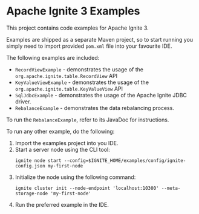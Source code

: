 # Apache Ignite 3 Examples

This project contains code examples for Apache Ignite 3.

Examples are shipped as a separate Maven project, so to start running you simply need
to import provided `pom.xml` file into your favourite IDE.

The following examples are included:
* `RecordViewExample` - demonstrates the usage of the `org.apache.ignite.table.RecordView` API
* `KeyValueViewExample` - demonstrates the usage of the `org.apache.ignite.table.KeyValueView` API
* `SqlJdbcExample` - demonstrates the usage of the Apache Ignite JDBC driver.
* `RebalanceExample` - demonstrates the data rebalancing process.

To run the `RebalanceExample`, refer to its JavaDoc for instructions.

To run any other example, do the following:
1. Import the examples project into you IDE.
2. Start a server node using the CLI tool:
   ```
   ignite node start --config=$IGNITE_HOME/examples/config/ignite-config.json my-first-node
   ```
3. Initialize the node using the following command:
   ```
   ignite cluster init --node-endpoint 'localhost:10300' --meta-storage-node 'my-first-node'
   ```
4. Run the preferred example in the IDE.
